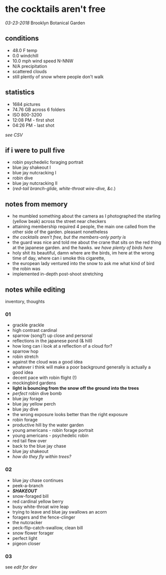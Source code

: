 # the cocktails aren't free 

_03-23-2018_ Brooklyn Botanical Garden

## conditions

- 48.0 F temp
- 0.0 windchill
- 10.0 mph wind speed N-NNW
- N/A precipitation
- scattered clouds
- still plently of snow where people don't walk

## statistics

- 1684 pictures
- 74.76 GB across 6 folders
- ISO 800-3200
- 12:08 PM - first shot
- 04:26 PM - last shot

_see CSV_

## if i were to pull five

- robin psychedelic foraging portrait
- blue jay shakeout I
- blue jay nutcracking I
- robin dive
- blue jay nutcracking II
- (_red-tail branch-glide, white-throat wire-dive, &c._)

## notes from memory

- he mumbled something about the camera as I photographed the starling (yellow beak) across the street near checkers
- attaining membership required 4 people, the main one called from the other side of the garden. pleasant nonetheless
- _the cocktails aren't free, but the members-only party is_
- the guard was nice and told me about the crane that sits on the red thing at the japanese garden. and the hawks. _we have plenty of birds here_
- holy shit its beautiful, damn where are the birds, im here at the wrong time of day, where can i smoke this cigarette, 
- the european lady ventured into the snow to ask me what kind of bird the robin was
- implemented in-depth post-shoot stretching

## notes while editing

inventory, thoughts

### 01

- grackle grackle
- high contrast cardinal
- sparrow (song?) up close and personal
- reflections in the japanese pond (& hill)
- how long can i look at a reflection of a cloud for?
- sparrow hop
- robin stretch
- against the cloud was a good idea 
- whatever i think will make a poor background generally is actually a good idea
- decent pace with robin flight (!)
- mockingbird gardens
- **light is bouncing from the snow off the ground into the trees**
- *perfect* robin dive bomb
- blue jay forage
- blue jay yellow perch
- blue jay dive
- the wrong exposure looks better than the right exposure
- robin forage
- productive hill by the water garden
- young americans - robin forage portrait
- young americans - psychedelic robin
- red tail flew over
- back to the blue jay chase
- blue jay shakeout
- _how do they fly within trees?_

### 02

- blue jay chase continues
- peek-a-branch
- **_SHAKEOUT_**
- snow-foraged bill
- red cardinal yellow berry
- busy white-throat wire leap
- trying to leave and blue jay swallows an acorn
- foragers and the fence-clinger
- the nutcracker
- peck-flip-catch-swallow, clean bill
- snow flower forager 
- perfect light
- pigeon closer

### 03

see _edit for dev_








